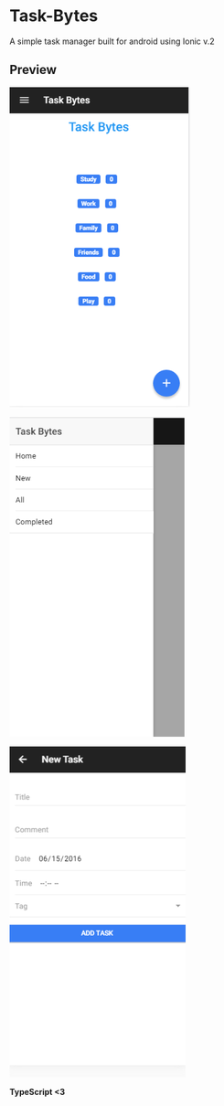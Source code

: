 # Task-Bytes
A simple task manager built for android using Ionic v.2

## Preview

![](https://raw.githubusercontent.com/abrarShariar/Task-Bytes/master/screen-1.PNG)

![](https://raw.githubusercontent.com/abrarShariar/Task-Bytes/master/screen-2.PNG)

![](https://raw.githubusercontent.com/abrarShariar/Task-Bytes/master/screen-3.PNG)

**TypeScript <3**
